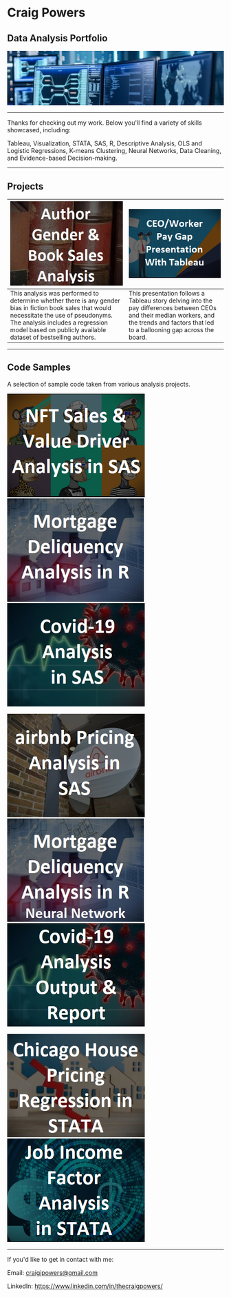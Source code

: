 # Craig Powers
## Data Analysis Portfolio
![](Images/tech.jpg)

---

Thanks for checking out my work. Below you'll find a variety of skills showcased, including:

Tableau, Visualization, STATA, SAS, R, Descriptive Analysis, OLS and Logistic Regressions, K-means Clustering, Neural Networks, Data Cleaning, and Evidence-based Decision-making.

---

## Projects

| [![Author Gender & Book Sales Analysis](Images/booksbutton.jpg)](BookSales/README.md)   | [![Author Gender & Book Sales Analysis](Images/salarybutton.png)](CEOSalary/README.md) |
| ------------- | ------------- |
| This analysis was performed to determine whether there is any gender bias in fiction book sales that would necessitate the use of pseudonyms. The analysis includes a regression model based on publicly available dataset of bestselling authors. | This presentation follows a Tableau story delving into the pay differences between CEOs and their median workers, and the trends and factors that led to a ballooning gap across the board.|


---

## Code Samples

A selection of sample code taken from various analysis projects.

[![NFT Sales & Value Driver Analysis in SAS](Images/nftbutton.png)](CodeSamples/SAS_NFTData)  [![Mortgage Deliquency Data in R](Images/housingbutton.jpg)](CodeSamples/R_MortgageData)  [![Covid-19 Analysis in SAS](Images/covidbutton.jpg)](CodeSamples/SAS_CovidData) 

[![airbnb Pricing Analysis in SAS](Images/airbnbbutton.jpg)](CodeSamples/SAS_AirbnbData) [![Mortgage Deliquency Neural Network in R](Images/housingbuttonNN.jpg)](CodeSamples/R_MortgageData_NeuralNetwork)   [![Covid-19 Analysis Report in SAS](Images/covidbuttonreport.jpg)](CodeSamples/SAS_CovidAnalysis.pdf)

[![Chicago House Pricing Regression in STATA](Images/housingbutton2.jpg)](CodeSamples/STATA_Housing) [![Job Income Factor Analysis in STATA](Images/incomebutton.png)](CodeSamples/STATA_JobIncome)



---

If you'd like to get in contact with me:

Email: <craigjpowers@gmail.com>

LinkedIn: <https://www.linkedin.com/in/thecraigpowers/>
